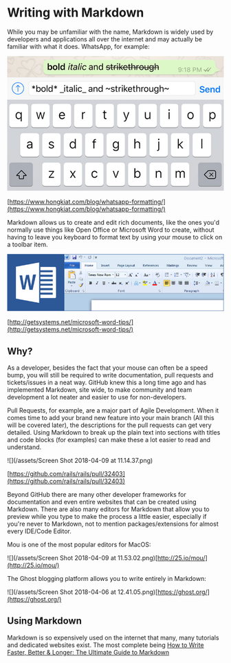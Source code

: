 # Writing with Markdown

While you may be unfamiliar with the name, Markdown is widely used by developers and applications all over the internet and may actually be familiar with what it does. WhatsApp, for example:

![](/assets/wa-formatting.jpg)

[https://www.hongkiat.com/blog/whatsapp-formatting/](https://www.hongkiat.com/blog/whatsapp-formatting/)

Markdown allows us to create and edit rich documents, like the ones you'd normally use things like Open Office or Microsoft Word to create, without having to leave you keyboard to format text by using your mouse to click on a toolbar item.

![](/assets/Post-Newsletter-Systems-Sub-Microsoft-Word-Tips.jpg)

[http://getsystems.net/microsoft-word-tips/](http://getsystems.net/microsoft-word-tips/)

## Why?

As a developer, besides the fact that your mouse can often be a speed bump, you will still be required to write documentation, pull requests and tickets/issues in a neat way. GitHub knew this a long time ago and has implemented Markdown, site wide, to make community and team development a lot neater and easier to use for non-developers.

Pull Requests, for example, are a major part of Agile Development. When it comes time to add your brand new feature into your main branch \(All this will be covered later\), the descriptions for the pull requests can get very detailed. Using Markdown to break up the plain text into sections with titles and code blocks \(for examples\) can make these a lot easier to read and understand.

![](/assets/Screen Shot 2018-04-09 at 11.14.37.png)

[https://github.com/rails/rails/pull/32403](https://github.com/rails/rails/pull/32403)

Beyond GitHub there are many other developer frameworks for documentation and even entire websites that can be created using Markdown. There are also many editors for Markdown that allow you to preview while you type to make the process a little easier, especially if you're never to Markdown, not to mention packages/extensions for almost every IDE/Code Editor.

Mou is one of the most popular editors for MacOS:

![](/assets/Screen Shot 2018-04-09 at 11.53.02.png)[http://25.io/mou/](http://25.io/mou/)

The Ghost blogging platform allows you to write entirely in Markdown:

![](/assets/Screen Shot 2018-04-06 at 12.41.05.png)[https://ghost.org/](https://ghost.org/)

## Using Markdown

Markdown is so expensively used on the internet that many, many tutorials and dedicated websites exist. The most complete being [How to Write Faster, Better & Longer: The Ultimate Guide to Markdown](https://blog.ghost.org/markdown/)
